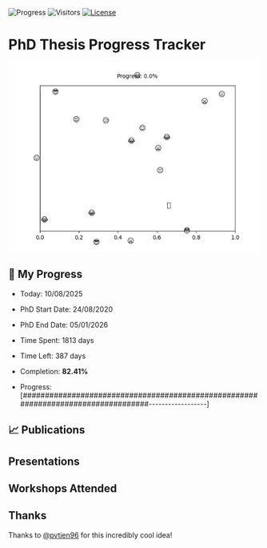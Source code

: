 ![Progress](https://img.shields.io/badge/Progress-82.41%25-54b45f?style=flat-square)
![Visitors](https://api.visitorbadge.io/api/combined?path=https%3A%2F%2Fgithub.com%2Fpvtien96%2FPhD_Thesis_Tracker&label=Views&labelColor=%2337d67a&countColor=%23ff8a65&style=flat-square)
[![License](https://img.shields.io/badge/License-Apache_2.0-blue.svg)](https://opensource.org/licenses/Apache-2.0)

# PhD Thesis Progress Tracker

<td style="width: 10%; padding: 10px; border: none;">
      <img src="progress.gif" alt="Progress" style="height: 10%">
</td>

## :calendar: My Progress

- Today: 10/08/2025
- PhD Start Date: 24/08/2020
- PhD End Date: 05/01/2026

- Time Spent: 1813 days
- Time Left: 387 days
- Completion: <b>82.41%</b>
- Progress: [##################################################################################------------------]

## 📈 Publications

## Presentations

## Workshops Attended

## Thanks

Thanks to [@pvtien96](https://github.com/pvtien96) for this incredibly cool idea!
